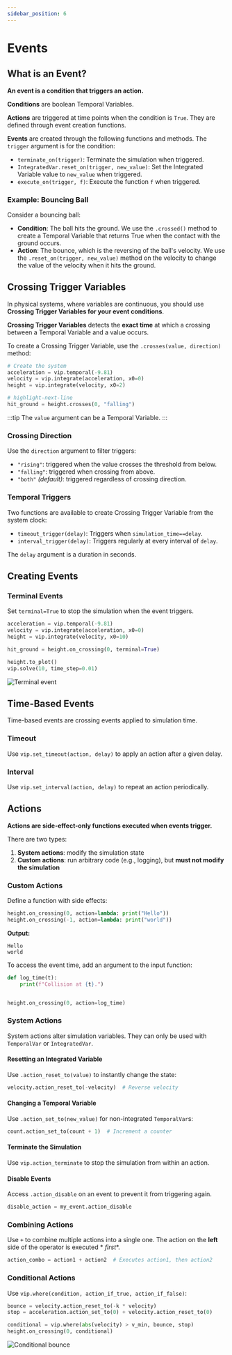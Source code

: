 ```yaml
---
sidebar_position: 6
---
```


# Events

## What is an Event?

**An event is a condition that triggers an action.**

**Conditions** are boolean Temporal Variables.

**Actions** are triggered at time points when the condition is `True`. They are defined through event creation
functions.

**Events** are created through the following functions and methods. The `trigger` argument is for the condition:

- `terminate_on(trigger)`: Terminate the simulation when triggered.
- `IntegratedVar.reset_on(trigger, new_value)`: Set the Integrated Variable value to `new_value` when triggered.
- `execute_on(trigger, f)`: Execute the function `f` when triggered.

### Example: Bouncing Ball

Consider a bouncing ball:

- **Condition**: The ball hits the ground. We use the `.crossed()` method to create a Temporal Variable that returns
  True when the contact with the ground occurs.
- **Action**: The bounce, which is the reversing of the ball's velocity. We use the `.reset_on(trigger, new_value)`
  method on the velocity to change the value of the velocity when it hits the ground.

## Crossing Trigger Variables

In physical systems, where variables are continuous, you should use **Crossing Trigger Variables for your event
conditions**.

**Crossing Trigger Variables** detects the **exact time** at which a crossing between a Temporal Variable and a value
occurs.

To create a Crossing Trigger Variable, use the `.crosses(value, direction)` method:

```python
# Create the system
acceleration = vip.temporal(-9.81)
velocity = vip.integrate(acceleration, x0=0)
height = vip.integrate(velocity, x0=2)

# highlight-next-line
hit_ground = height.crosses(0, "falling")
```

:::tip
The `value` argument can be a Temporal Variable.
:::

### Crossing Direction

Use the `direction` argument to filter triggers:

- `"rising"`: triggered when the value crosses the threshold from below.
- `"falling"`: triggered when crossing from above.
- `"both"` _(default)_: triggered regardless of crossing direction.

### Temporal Triggers
Two functions are available to create Crossing Trigger Variable from the system clock:
- `timeout_trigger(delay)`: Triggers when `simulation_time==delay`.
- `interval_trigger(delay)`: Triggers regularly at every interval of `delay`.

The `delay` argument is a duration in seconds.

## Creating Events

### Terminal Events

Set `terminal=True` to stop the simulation when the event triggers.

```python
acceleration = vip.temporal(-9.81)
velocity = vip.integrate(acceleration, x0=0)
height = vip.integrate(velocity, x0=10)

hit_ground = height.on_crossing(0, terminal=True)

height.to_plot()
vip.solve(10, time_step=0.01)
```

![Terminal event](./images/terminal_event.png)

## Time-Based Events

Time-based events are crossing events applied to simulation time.

### Timeout

Use `vip.set_timeout(action, delay)` to apply an action after a given delay.

### Interval

Use `vip.set_interval(action, delay)` to repeat an action periodically.

## Actions

**Actions are side-effect-only functions executed when events trigger.**

There are two types:

1. **System actions**: modify the simulation state
2. **Custom actions**: run arbitrary code (e.g., logging), but **must not modify the simulation**

### Custom Actions

Define a function with side effects:

```python
height.on_crossing(0, action=lambda: print("Hello"))
height.on_crossing(-1, action=lambda: print("world"))
```

**Output:**

```
Hello
world
```

To access the event time, add an argument to the input function:

```python
def log_time(t):
    print(f"Collision at {t}.")


height.on_crossing(0, action=log_time)
```

### System Actions

System actions alter simulation variables. They can only be used with `TemporalVar` or `IntegratedVar`.

#### Resetting an Integrated Variable

Use `.action_reset_to(value)` to instantly change the state:

```python
velocity.action_reset_to(-velocity)  # Reverse velocity
```

#### Changing a Temporal Variable

Use `.action_set_to(new_value)` for non-integrated `TemporalVar`s:

```python
count.action_set_to(count + 1)  # Increment a counter
```

#### Terminate the Simulation

Use `vip.action_terminate` to stop the simulation from within an action.

#### Disable Events

Access `.action_disable` on an event to prevent it from triggering again.

```python
disable_action = my_event.action_disable
```

### Combining Actions

Use `+` to combine multiple actions into a single one. The action on the **left** side of the operator is executed *
*first**.

```python
action_combo = action1 + action2  # Executes action1, then action2
```

### Conditional Actions

Use `vip.where(condition, action_if_true, action_if_false)`:

```python
bounce = velocity.action_reset_to(-k * velocity)
stop = acceleration.action_set_to(0) + velocity.action_reset_to(0)

conditional = vip.where(abs(velocity) > v_min, bounce, stop)
height.on_crossing(0, conditional)
```

![Conditional bounce](./images/conditional_action.png)
